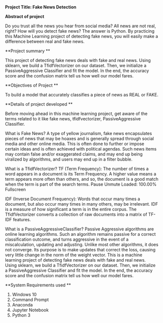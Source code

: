 **Project Title: Fake News Detection**

**Abstract of project** 

Do you trust all the news you hear from social media?
All news are not real, right?
How will you detect fake news?
The answer is Python. By practicing this Machine Learning project of detecting fake news, you will easily make a difference between real and fake news.

**Project summary **

This project of detecting fake news deals with fake and real news. Using sklearn, we build a TfidfVectorizer on our dataset. Then, we initialize a PassiveAggressive Classifier and fit the model. In the end, the accuracy score and the confusion matrix tell us how well our model fares.

**Objectives of Project **

To build a model that accurately classifies a piece of news as REAL or FAKE.

**Details of project developed **

Before moving ahead in this machine learning project, get aware of the terms related to it like fake news, tfidfvectorizer, PassiveAggressive Classifier.

What is Fake News?
A type of yellow journalism, fake news encapsulates pieces of news that may be hoaxes and is generally spread through social media and other online media. This is often done to further or impose certain ideas and is often achieved with political agendas. Such news items may contain false and/or exaggerated claims, and may end up being viralized by algorithms, and users may end up in a filter bubble.

What is a TfidfVectorizer?
TF (Term Frequency): The number of times a word appears in a document is its Term Frequency. A higher value means a term appears more often than others, and so, the document is a good match when the term is part of the search terms.
Pause
Unmute
Loaded: 100.00%
Fullscreen
 
IDF (Inverse Document Frequency): Words that occur many times a document, but also occur many times in many others, may be irrelevant. IDF is a measure of how significant a term is in the entire corpus.
The TfidfVectorizer converts a collection of raw documents into a matrix of TF-IDF features.

What is a PassiveAggressiveClassifier?
Passive Aggressive algorithms are online learning algorithms. Such an algorithm remains passive for a correct classification outcome, and turns aggressive in the event of a miscalculation, updating and adjusting. Unlike most other algorithms, it does not converge. Its purpose is to make updates that correct the loss, causing very little change in the norm of the weight vector.
This is a machine learning project of detecting fake news deals with fake and real news. Using sklearn, we build a TfidfVectorizer on our dataset. Then, we initialize a PassiveAggressive Classifier and fit the model. In the end, the accuracy score and the confusion matrix tell us how well our model fares.

**System Requirements used **
1. Windows 10
2. Command Prompt
3. Anaconda
4. Jupyter Notebook
5. Python 3




